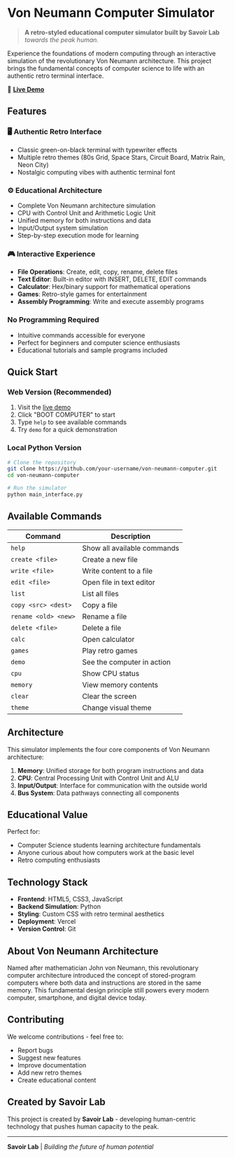 # Von Neumann Computer Simulator

> **A retro-styled educational computer simulator built by Savoir Lab**  
> *towards the peak human.*

Experience the foundations of modern computing through an interactive simulation of the revolutionary Von Neumann architecture. This project brings the fundamental concepts of computer science to life with an authentic retro terminal interface.

🚀 **[Live Demo](https://your-vercel-deployment.vercel.app)**

## Features

### 🖥️ Authentic Retro Interface
- Classic green-on-black terminal with typewriter effects
- Multiple retro themes (80s Grid, Space Stars, Circuit Board, Matrix Rain, Neon City)
- Nostalgic computing vibes with authentic terminal font

### ⚙️ Educational Architecture
- Complete Von Neumann architecture simulation
- CPU with Control Unit and Arithmetic Logic Unit
- Unified memory for both instructions and data
- Input/Output system simulation
- Step-by-step execution mode for learning

### 🎮 Interactive Experience
- **File Operations**: Create, edit, copy, rename, delete files
- **Text Editor**: Built-in editor with INSERT, DELETE, EDIT commands
- **Calculator**: Hex/binary support for mathematical operations
- **Games**: Retro-style games for entertainment
- **Assembly Programming**: Write and execute assembly programs

### No Programming Required
- Intuitive commands accessible for everyone
- Perfect for beginners and computer science enthusiasts
- Educational tutorials and sample programs included

## Quick Start

### Web Version (Recommended)
1. Visit the [live demo](https://your-vercel-deployment.vercel.app)
2. Click "BOOT COMPUTER" to start
3. Type `help` to see available commands
4. Try `demo` for a quick demonstration

### Local Python Version
```bash
# Clone the repository
git clone https://github.com/your-username/von-neumann-computer.git
cd von-neumann-computer

# Run the simulator
python main_interface.py
```

## Available Commands

| Command | Description |
|---------|-------------|
| `help` | Show all available commands |
| `create <file>` | Create a new file |
| `write <file>` | Write content to a file |
| `edit <file>` | Open file in text editor |
| `list` | List all files |
| `copy <src> <dest>` | Copy a file |
| `rename <old> <new>` | Rename a file |
| `delete <file>` | Delete a file |
| `calc` | Open calculator |
| `games` | Play retro games |
| `demo` | See the computer in action |
| `cpu` | Show CPU status |
| `memory` | View memory contents |
| `clear` | Clear the screen |
| `theme` | Change visual theme |

## Architecture

This simulator implements the four core components of Von Neumann architecture:

1. **Memory**: Unified storage for both program instructions and data
2. **CPU**: Central Processing Unit with Control Unit and ALU
3. **Input/Output**: Interface for communication with the outside world
4. **Bus System**: Data pathways connecting all components

## Educational Value

Perfect for:
- Computer Science students learning architecture fundamentals
- Anyone curious about how computers work at the basic level
- Retro computing enthusiasts

## Technology Stack

- **Frontend**: HTML5, CSS3, JavaScript
- **Backend Simulation**: Python
- **Styling**: Custom CSS with retro terminal aesthetics
- **Deployment**: Vercel
- **Version Control**: Git

## About Von Neumann Architecture

Named after mathematician John von Neumann, this revolutionary computer architecture introduced the concept of stored-program computers where both data and instructions are stored in the same memory. This fundamental design principle still powers every modern computer, smartphone, and digital device today.

## Contributing

We welcome contributions - feel free to:
- Report bugs
- Suggest new features
- Improve documentation
- Add new retro themes
- Create educational content

## Created by Savoir Lab

This project is created by **Savoir Lab** - developing human-centric technology that pushes human capacity to the peak.



---


**Savoir Lab** | *Building the future of human potential*

